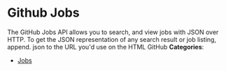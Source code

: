 # Github Jobs


The GitHub Jobs API allows you to search, and view jobs with JSON over HTTP.  To get the JSON representation of any search result or job listing, append. json to the URL you'd use on the HTML GitHub
**Categories**:

- [Jobs](https://github/awesome-apis/awesome-apis#jobs)




